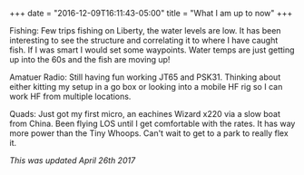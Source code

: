 +++
date = "2016-12-09T16:11:43-05:00"
title = "What I am up to now"
+++

Fishing: Few trips fishing on Liberty, the water levels are low.  It has been interesting to see the structure and correlating it to where I have caught fish.  If I was smart I would set some waypoints.   Water temps are just getting up into the 60s and the fish are moving up!

Amatuer Radio: Still having fun working JT65 and PSK31.  Thinking about either kitting my setup in a go box or looking into a mobile HF rig so I can work HF from multiple locations.

Quads: Just got my first micro, an eachines Wizard x220 via a slow boat from China. Been flying LOS until I get comfortable with the rates.  It has way more power than the Tiny Whoops.  Can't wait to get to a park to really flex it.

*This was updated April 26th 2017*